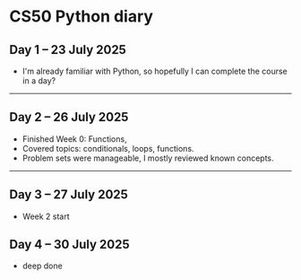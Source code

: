 # CS50 Python diary

## Day 1 – 23 July 2025

-   I'm already familiar with Python, so hopefully I can complete the course in a day?

---

## Day 2 – 26 July 2025

-   Finished Week 0: Functions,
-   Covered topics: conditionals, loops, functions.
-   Problem sets were manageable, I mostly reviewed known concepts.

---

## Day 3 – 27 July 2025

-   Week 2 start

## Day 4 – 30 July 2025

-   deep done
